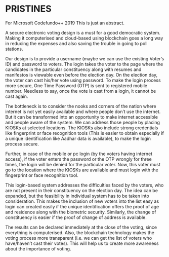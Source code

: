 # PRISTINES
For Microsoft Codefundo++ 2019 
This is just an abstract.
  
  A secure electronic voting design is a must for a good democratic system. Making it computerised and cloud-based using blockchain goes a long way in reducing the expenses and also saving the trouble in going to poll stations.
  
  Our design is to provide a username (maybe we can use the existing Voter’s ID) and password to voters. The login takes the voter to the page where the candidates in the particular constituency along with resumes and manifestos is viewable even before the election day. On the election day, the voter can cast his/her vote using password. To make the login process more secure, One Time Password (OTP) is sent to registered mobile number. Needless to say, once the vote is cast from a login, it cannot be cast again.
  
  The bottleneck is to consider the nooks and corners of the nation where internet is not yet easily available and where people don’t use the internet. But it can be transformed into an opportunity to make internet accessible and people aware of the system. We can address those people by placing KIOSKs at selected locations. The KIOSKs also include strong credentials like fingerprint or face recognition tools (This is easier to obtain especially if a unique identification like Aadhar data is available), to make the login process secure. 
  
  Further, in case of the mobile or pc login (by the voters having internet access), if the voter enters the password or the OTP wrongly for three times, the login will be denied for the particular voter. Now, this voter must go to the location where the KIOSKs are available and must login with the fingerprint or face recognition tool.
  
  This login-based system addresses the difficulties faced by the voters, who are not present in their constituency on the election day. The idea can be expanded, but the feasibility in individual system has to be taken into consideration. This makes the inclusion of new voters into the list easy as login can created easily if the unique identification offers the proof of age and residence along with the biometric security. Similarly, the change of constituency is easier if the proof of change of address is available.
  
  The results can be declared immediately at the close of the voting, since everything is computerised. Also, the blockchain technology makes the voting process more transparent (i.e. we can get the list of voters who have/haven’t cast their votes). This will help us to create more awareness about the importance of voting.
